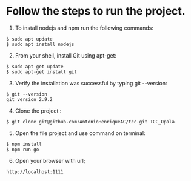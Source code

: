 # Follow the steps to run the project.



01. To install nodejs and npm run the following commands:
```
$ sudo apt update
$ sudo apt install nodejs
```
02. From your shell, install Git using apt-get:
```
$ sudo apt-get update
$ sudo apt-get install git
```
03. Verify the installation was successful by typing git --version:
```
$ git --version
git version 2.9.2
```
04. Clone the project :
```
$ git clone git@github.com:AntonioHenriqueAC/tcc.git TCC_Opala
```
05. Open the file project and use command on terminal:
```
$ npm install
$ npm run go
```
06. Open your browser with url;
```
http://localhost:1111
```



